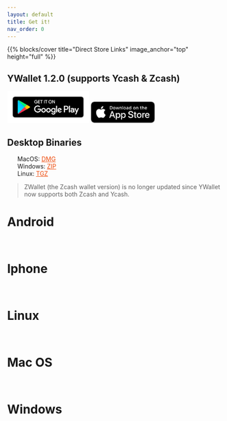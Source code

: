 ```yaml
---
layout: default
title: Get it!
nav_order: 0
---
```

<style type="text/css">
ul {
  list-style-type: none;
}

a:link {
  color: #ed490a;
}

</style>

{{% blocks/cover title="Direct Store Links" image_anchor="top" height="full" %}}
## YWallet 1.2.0 (supports Ycash & Zcash)

<a href="https://play.google.com/store/apps/details?id=me.hanh.ywallet"><img style="height:74px" src="../google-play-badge.png"></a>
<a href="https://apps.apple.com/us/app/ywallet/id1583859229"><img style="height:50px" src="../apple-store-badge.svg"></a>

## Desktop Binaries

- MacOS: [DMG](https://github.com/hhanh00/zwallet/releases/download/v0.0.1%2B1/zwallet.dmg)
- Windows: [ZIP](https://github.com/hhanh00/zwallet/releases/download/v0.0.1%2B1/zwallet.zip)
- Linux: [TGZ](https://github.com/hhanh00/zwallet/releases/download/v0.0.1%2B1/zwallet.tgz)

> ZWallet (the Zcash wallet version) is no longer updated since YWallet now supports both Zcash and Ycash. 

# Android
<img srcset="../img/android.jpg 2x">

# Iphone
<img srcset="../img/iphone.png 2x">

# Linux
<img srcset="../img/linux.png 2x">

# Mac OS
<img srcset="../img/macos.png 4x">

# Windows
<img srcset="../img/windows.png 2x">